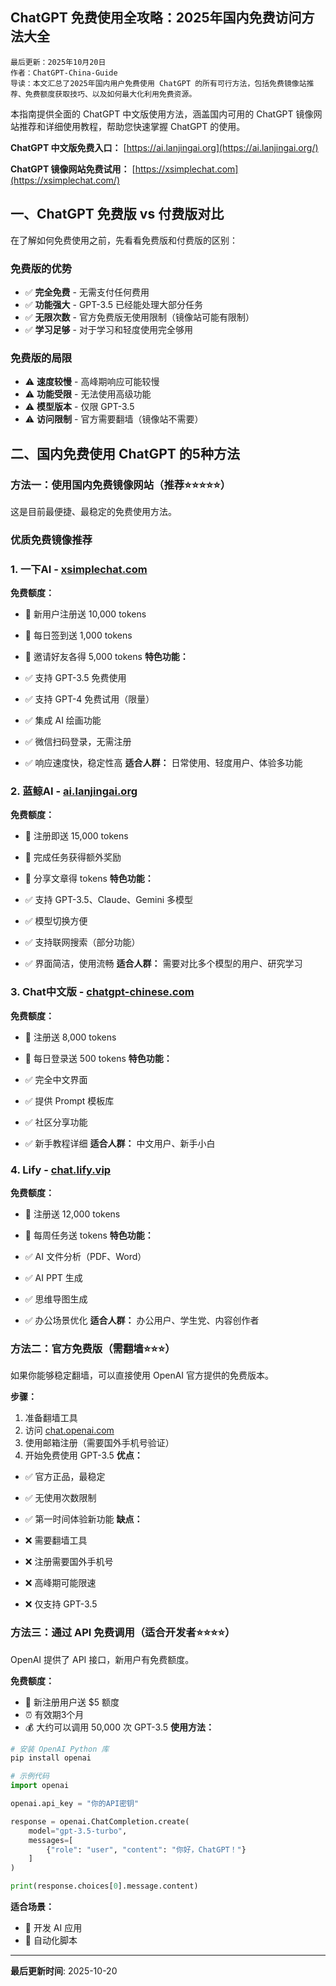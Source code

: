 ## ChatGPT 免费使用全攻略：2025年国内免费访问方法大全

```plain text
最后更新：2025年10月20日
作者：ChatGPT-China-Guide
导读：本文汇总了2025年国内用户免费使用 ChatGPT 的所有可行方法，包括免费镜像站推荐、免费额度获取技巧、以及如何最大化利用免费资源。

```

本指南提供全面的 ChatGPT 中文版使用方法，涵盖国内可用的 ChatGPT 镜像网站推荐和详细使用教程，帮助您快速掌握 ChatGPT 的使用。

**ChatGPT 中文版免费入口：** [https://ai.lanjingai.org](https://ai.lanjingai.org/)

**ChatGPT 镜像网站免费试用：** [https://xsimplechat.com](https://xsimplechat.com/)

## 一、ChatGPT 免费版 vs 付费版对比

在了解如何免费使用之前，先看看免费版和付费版的区别：

### 免费版的优势

- ✅ **完全免费** - 无需支付任何费用
- ✅ **功能强大** - GPT-3.5 已经能处理大部分任务
- ✅ **无限次数** - 官方免费版无使用限制（镜像站可能有限制）
- ✅ **学习足够** - 对于学习和轻度使用完全够用
### 免费版的局限

- ⚠️ **速度较慢** - 高峰期响应可能较慢
- ⚠️ **功能受限** - 无法使用高级功能
- ⚠️ **模型版本** - 仅限 GPT-3.5
- ⚠️ **访问限制** - 官方需要翻墙（镜像站不需要）
## 二、国内免费使用 ChatGPT 的5种方法

### 方法一：使用国内免费镜像网站（推荐⭐⭐⭐⭐⭐）

这是目前最便捷、最稳定的免费使用方法。

### 优质免费镜像推荐

### 1. 一下AI - [xsimplechat.com](https://xsimplechat.com/)

**免费额度：**

- 🎁 新用户注册送 10,000 tokens
- 🎁 每日签到送 1,000 tokens
- 🎁 邀请好友各得 5,000 tokens
**特色功能：**

- ✅ 支持 GPT-3.5 免费使用
- ✅ 支持 GPT-4 免费试用（限量）
- ✅ 集成 AI 绘画功能
- ✅ 微信扫码登录，无需注册
- ✅ 响应速度快，稳定性高
**适合人群：** 日常使用、轻度用户、体验多功能

### 2. 蓝鲸AI - [ai.lanjingai.org](https://ai.lanjingai.org/)

**免费额度：**

- 🎁 注册即送 15,000 tokens
- 🎁 完成任务获得额外奖励
- 🎁 分享文章得 tokens
**特色功能：**

- ✅ 支持 GPT-3.5、Claude、Gemini 多模型
- ✅ 模型切换方便
- ✅ 支持联网搜索（部分功能）
- ✅ 界面简洁，使用流畅
**适合人群：** 需要对比多个模型的用户、研究学习

### 3. Chat中文版 - [chatgpt-chinese.com](https://www.chatgpt-chinese.com/)

**免费额度：**

- 🎁 注册送 8,000 tokens
- 🎁 每日登录送 500 tokens
**特色功能：**

- ✅ 完全中文界面
- ✅ 提供 Prompt 模板库
- ✅ 社区分享功能
- ✅ 新手教程详细
**适合人群：** 中文用户、新手小白

### 4. Lify - [chat.lify.vip](https://chat.lify.vip/)

**免费额度：**

- 🎁 注册送 12,000 tokens
- 🎁 每周任务送 tokens
**特色功能：**

- ✅ AI 文件分析（PDF、Word）
- ✅ AI PPT 生成
- ✅ 思维导图生成
- ✅ 办公场景优化
**适合人群：** 办公用户、学生党、内容创作者

### 方法二：官方免费版（需翻墙⭐⭐⭐）

如果你能够稳定翻墙，可以直接使用 OpenAI 官方提供的免费版本。

**步骤：**

1. 准备翻墙工具
1. 访问 [chat.openai.com](https://chat.openai.com/)
1. 使用邮箱注册（需要国外手机号验证）
1. 开始免费使用 GPT-3.5
**优点：**

- ✅ 官方正品，最稳定
- ✅ 无使用次数限制
- ✅ 第一时间体验新功能
**缺点：**

- ❌ 需要翻墙工具
- ❌ 注册需要国外手机号
- ❌ 高峰期可能限速
- ❌ 仅支持 GPT-3.5
### 方法三：通过 API 免费调用（适合开发者⭐⭐⭐⭐）

OpenAI 提供了 API 接口，新用户有免费额度。

**免费额度：**

- 🎁 新注册用户送 $5 额度
- ⏰ 有效期3个月
- 💰 大约可以调用 50,000 次 GPT-3.5
**使用方法：**

```python
# 安装 OpenAI Python 库
pip install openai

# 示例代码
import openai

openai.api_key = "你的API密钥"

response = openai.ChatCompletion.create(
    model="gpt-3.5-turbo",
    messages=[
        {"role": "user", "content": "你好，ChatGPT！"}
    ]
)

print(response.choices[0].message.content)

```

**适合场景：**

- 🔧 开发 AI 应用
- 🤖 自动化脚本

---

**最后更新时间**: 2025-10-20
